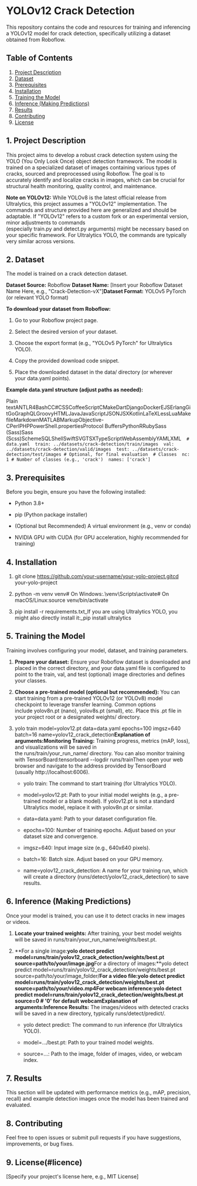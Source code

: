 YOLOv12 Crack Detection
=======================

This repository contains the code and resources for training and inferencing a YOLOv12 model for crack detection, specifically utilizing a dataset obtained from Roboflow.

Table of Contents
-----------------

1.  [Project Description](#1-project-description)
2.  [Dataset](#2-dataset)
3.  [Prerequisites](#3-prerequisites)
4.  [Installation](#4-installation)
5.  [Training the Model](#5-training-the-model)
6.  [Inference (Making Predictions)](#6-inference-making-predictions)
7.  [Results](#7-results)
8.  [Contributing](#8-contributing)
9.  [License](#9-license)
    

1\. Project Description
-----------------------

This project aims to develop a robust crack detection system using the YOLO (You Only Look Once) object detection framework. The model is trained on a specialized dataset of images containing various types of cracks, sourced and preprocessed using Roboflow. The goal is to accurately identify and localize cracks in images, which can be crucial for structural health monitoring, quality control, and maintenance.

**Note on YOLOv12:** While YOLOv8 is the latest official release from Ultralytics, this project assumes a "YOLOv12" implementation. The commands and structure provided here are generalized and should be adaptable. If "YOLOv12" refers to a custom fork or an experimental version, minor adjustments to commands (especially train.py and detect.py arguments) might be necessary based on your specific framework. For Ultralytics YOLO, the commands are typically very similar across versions.

2\. Dataset
-----------

The model is trained on a crack detection dataset.

**Dataset Source:** Roboflow **Dataset Name:** \[Insert your Roboflow Dataset Name Here, e.g., "Crack-Detection-vX"\]**Dataset Format:** YOLOv5 PyTorch (or relevant YOLO format)

**To download your dataset from Roboflow:**

1.  Go to your Roboflow project page.
    
2.  Select the desired version of your dataset.
    
3.  Choose the export format (e.g., "YOLOv5 PyTorch" for Ultralytics YOLO).
    
4.  Copy the provided download code snippet.
    
5.  Place the downloaded dataset in the data/ directory (or wherever your data.yaml points).
    

**Example data.yaml structure (adjust paths as needed):**

Plain textANTLR4BashCC#CSSCoffeeScriptCMakeDartDjangoDockerEJSErlangGitGoGraphQLGroovyHTMLJavaJavaScriptJSONJSXKotlinLaTeXLessLuaMakefileMarkdownMATLABMarkupObjective-CPerlPHPPowerShell.propertiesProtocol BuffersPythonRRubySass (Sass)Sass (Scss)SchemeSQLShellSwiftSVGTSXTypeScriptWebAssemblyYAMLXML`   # data.yaml  train: ../datasets/crack-detection/train/images  val: ../datasets/crack-detection/valid/images  test: ../datasets/crack-detection/test/images # Optional, for final evaluation  # Classes  nc: 1 # Number of classes (e.g., 'crack')  names: ['crack']   `

3\. Prerequisites
-----------------

Before you begin, ensure you have the following installed:

*   Python 3.8+
    
*   pip (Python package installer)
    
*   (Optional but Recommended) A virtual environment (e.g., venv or conda)
    
*   NVIDIA GPU with CUDA (for GPU acceleration, highly recommended for training)
    

4\. Installation
----------------

1.  git clone https://github.com/your-username/your-yolo-project.gitcd your-yolo-project
    
2.  python -m venv venv# On Windows:.\\venv\\Scripts\\activate# On macOS/Linux:source venv/bin/activate
    
3.  pip install -r requirements.txt_If you are using Ultralytics YOLO, you might also directly install it:_pip install ultralytics
    

5\. Training the Model
----------------------

Training involves configuring your model, dataset, and training parameters.

1.  **Prepare your dataset:** Ensure your Roboflow dataset is downloaded and placed in the correct directory, and your data.yaml file is configured to point to the train, val, and test (optional) image directories and defines your classes.
    
2.  **Choose a pre-trained model (optional but recommended):** You can start training from a pre-trained YOLOv12 (or YOLOv8) model checkpoint to leverage transfer learning. Common options include yolov8n.pt (nano), yolov8s.pt (small), etc. Place this .pt file in your project root or a designated weights/ directory.
    
3.  yolo train model=yolov12.pt data=data.yaml epochs=100 imgsz=640 batch=16 name=yolov12\_crack\_detection**Explanation of arguments:Monitoring Training:** Training progress, metrics (mAP, loss), and visualizations will be saved in the runs/train/your\_run\_name/ directory. You can also monitor training with TensorBoard:tensorboard --logdir runs/trainThen open your web browser and navigate to the address provided by TensorBoard (usually http://localhost:6006).
    
    *   yolo train: The command to start training (for Ultralytics YOLO).
        
    *   model=yolov12.pt: Path to your initial model weights (e.g., a pre-trained model or a blank model). If yolov12.pt is not a standard Ultralytics model, replace it with yolov8n.pt or similar.
        
    *   data=data.yaml: Path to your dataset configuration file.
        
    *   epochs=100: Number of training epochs. Adjust based on your dataset size and convergence.
        
    *   imgsz=640: Input image size (e.g., 640x640 pixels).
        
    *   batch=16: Batch size. Adjust based on your GPU memory.
        
    *   name=yolov12\_crack\_detection: A name for your training run, which will create a directory (runs/detect/yolov12\_crack\_detection) to save results.
        

6\. Inference (Making Predictions)
----------------------------------

Once your model is trained, you can use it to detect cracks in new images or videos.

1.  **Locate your trained weights:** After training, your best model weights will be saved in runs/train/your\_run\_name/weights/best.pt.
    
2.  **For a single image:**yolo detect predict model=runs/train/yolov12\_crack\_detection/weights/best.pt source=path/to/your/image.jpg**For a directory of images:**yolo detect predict model=runs/train/yolov12\_crack\_detection/weights/best.pt source=path/to/your/image\_folder/**For a video file:**yolo detect predict model=runs/train/yolov12\_crack\_detection/weights/best.pt source=path/to/your/video.mp4**For webcam inference:**yolo detect predict model=runs/train/yolov12\_crack\_detection/weights/best.pt source=0 # '0' for default webcam**Explanation of arguments:Inference Results:** The images/videos with detected cracks will be saved in a new directory, typically runs/detect/predict/.
    
    *   yolo detect predict: The command to run inference (for Ultralytics YOLO).
        
    *   model=.../best.pt: Path to your trained model weights.
        
    *   source=...: Path to the image, folder of images, video, or webcam index.
        

7\. Results
-----------

This section will be updated with performance metrics (e.g., mAP, precision, recall) and example detection images once the model has been trained and evaluated.

8\. Contributing
----------------

Feel free to open issues or submit pull requests if you have suggestions, improvements, or bug fixes.

9\. License(#licence)
-----------

\[Specify your project's license here, e.g., MIT License\]
